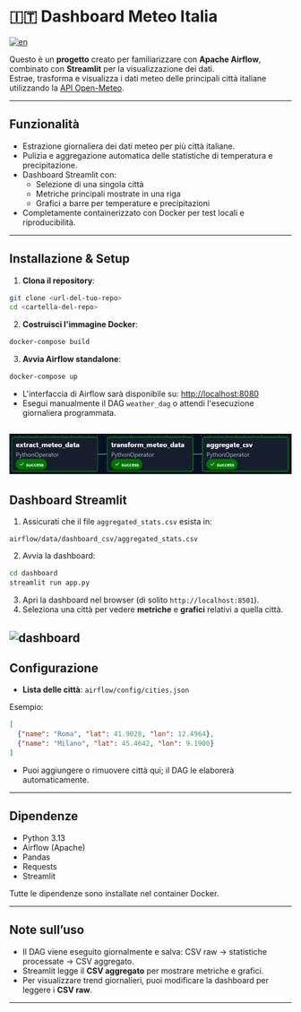 # 🇮🇹 Dashboard Meteo Italia
[![en](https://img.shields.io/badge/lang-en-red.svg)](README.md)

Questo è un **progetto** creato per familiarizzare con **Apache Airflow**, combinato con **Streamlit** per la visualizzazione dei dati.  
Estrae, trasforma e visualizza i dati meteo delle principali città italiane utilizzando la [API Open-Meteo](https://open-meteo.com/).

---

## **Funzionalità**

- Estrazione giornaliera dei dati meteo per più città italiane.
- Pulizia e aggregazione automatica delle statistiche di temperatura e precipitazione.
- Dashboard Streamlit con:
  - Selezione di una singola città
  - Metriche principali mostrate in una riga
  - Grafici a barre per temperature e precipitazioni
- Completamente containerizzato con Docker per test locali e riproducibilità.


---

## **Installazione & Setup**

1. **Clona il repository**:

```bash
git clone <url-del-tuo-repo>
cd <cartella-del-repo>
```

2. **Costruisci l'immagine Docker**:

```bash
docker-compose build
```

3. **Avvia Airflow standalone**:

```bash
docker-compose up
```

- L'interfaccia di Airflow sarà disponibile su: [http://localhost:8080](http://localhost:8080)  
- Esegui manualmente il DAG `weather_dag` o attendi l'esecuzione giornaliera programmata.

![airflow_dag](img/weather_dag-graph.png)
---

## **Dashboard Streamlit**

1. Assicurati che il file `aggregated_stats.csv` esista in:

```
airflow/data/dashboard_csv/aggregated_stats.csv
```

2. Avvia la dashboard:

```bash
cd dashboard
streamlit run app.py
```

3. Apri la dashboard nel browser (di solito `http://localhost:8501`).  
4. Seleziona una città per vedere **metriche** e **grafici** relativi a quella città.

![dashboard](img/dashboard.png.png)
---

## **Configurazione**

- **Lista delle città**: `airflow/config/cities.json`  

Esempio:

```json
[
  {"name": "Roma", "lat": 41.9028, "lon": 12.4964},
  {"name": "Milano", "lat": 45.4642, "lon": 9.1900}
]
```

- Puoi aggiungere o rimuovere città qui; il DAG le elaborerà automaticamente.

---

## **Dipendenze**

- Python 3.13  
- Airflow (Apache)  
- Pandas  
- Requests  
- Streamlit  

Tutte le dipendenze sono installate nel container Docker.

---

## **Note sull’uso**

- Il DAG viene eseguito giornalmente e salva: CSV raw → statistiche processate → CSV aggregato.  
- Streamlit legge il **CSV aggregato** per mostrare metriche e grafici.  
- Per visualizzare trend giornalieri, puoi modificare la dashboard per leggere i **CSV raw**.

---